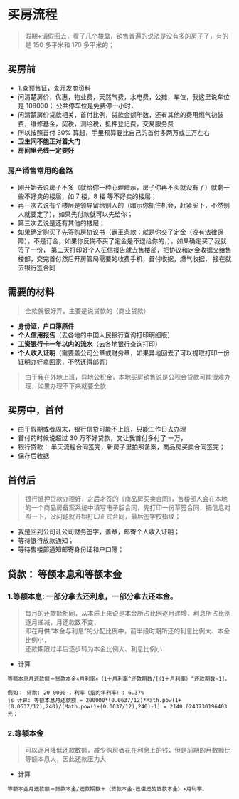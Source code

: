 # 买房流程

>假期+请假回去，看了几个楼盘，销售普遍的说法是没有多的房子了，有的是 150 多平米和 170 多平米的；



## 买房前

- 1.查预售证，查开发商资料
- 问清楚房价，优惠，物业费，天然气费，水电费，公摊，车位，我这里说车位是 108000； 公共停车位是免费停一小时，
- 问清楚房价贷款相关，首付比例，贷款金额年数，还有其他的费用燃气初装费，维修基金，契税，测绘税，抵押登记费，交易服务费
- 所以按照首付 30% 算起，手里预算要比自己的首付多两万或三万左右
- **卫生间不能正对着大门**
- **房间里光线一定要好**


### 房产销售常用的套路
- 刚开始去说房子不多（就给你一种心理暗示，房子你再不买就没有了）就剩一些不好卖的楼层，如 7 楼，8 楼 等不好卖的楼层；
- 再一次去说有个楼层是领导留给别人的（暗示你抓住机会，赶紧买下，不然别人就要定了），如果先付款就可以先给你；
- 第三次去说是还有其他的楼层；
- 如果确定购买了先签购房协议书（霸王条款：就是你交了定金（没有法律保障），不是订金，如果你反悔不买了定金是不退给你的，），如果确定买了我就签了一份，   第二天打印好个人征信报告就去售楼部，把协议和定金收据交给售楼部，交完首付然后开房管局需要的收费手机，首付收据，燃气收据，
  接在就去银行签合同

## 需要的材料
>全款就很好弄，主要是说贷款的（商业贷款）
- **身份证，户口簿原件**
- **个人信用报告**（去各地的中国人民银行查询打印明细版）
- **工资银行卡一年以内的流水**（去各地银行查询打印）
- **个人收入证明**（需要盖公司公章或财务章，如果异地回去了可以提取打印一份证明办好拿回家，不然还得邮寄）

>由于我在外地上班，异地公积金，本地买房销售说是公积金贷款可能很难办理，如果办理不下来就要全款

## 买房中，首付
- 由于假期或者周末，银行信贷可能不上班，只能工作日去办理
- 首付的时候说超过 30 万不好贷款，又让我首付多付了 一万，
- 银行贷款： 半天流程合同签完，新房子里拍照备案，商品房买卖合同签完；
- 保存后收据

## 首付后

>银行抵押贷款办理好，之后才签的《商品房买卖合同》，售楼部人会在本地的一个商品房备案系统中填写电子版合同，先打印一份草签合同，把信息对照一下，没问题就开始打印正式合同，最后签字按指纹；

- 我是回到公司让公司财务签字，盖章，邮寄个人收入证明；
- 等待银行放款通知；
- 等待售楼部通知邮寄身份证和户口簿；



## 贷款： 等额本息和等额本金

### 1.等额本息: 一部分拿去还利息，一部分拿去还本金。
>每月的还款额相同，从本质上来说是本金所占比例逐月递增，利息所占比例逐月递减，月还款数不变，  
即在月供“本金与利息”的分配比例中，前半段时期所还的利息比例大、本金比例小，    
还款期限过半后逐步转为本金比例大、利息比例小  

- 计算
```
等额本息月还款额＝贷款本金×月利率×（1＋月利率^还款期数/[（1＋月利率）^还款期数-1]。

例如： 贷款: 20 0000 ，利率（指的年利率）: 6.37%
js 计算: 等额本息月还款额 = 200000*(0.0637/12)*Math.pow(1+(0.0637/12),240)/[Math.pow(1+(0.0637/12),240)-1] = 2140.0243730196403 元；
```

### 2.等额本金
>可以逐月降低还款数额，减少购房者花在利息上的钱，但是前期的月数额比等额本息大，因此还款压力大  

- 计算
```
等额本金月还款额＝贷款本金/还款期数＋（贷款本金-已偿还的贷款本金）×月利率。

```
